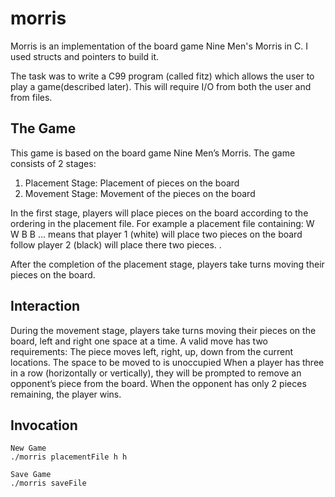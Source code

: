 # morris
Morris is an implementation of the board game Nine Men's Morris in C. I used structs and pointers to build it. 

The task was to write a C99 program (called fitz) which allows the user to play a game(described later). This will require I/O from both the user and from files. 

## The Game
This game is based on the board game Nine Men’s Morris. 
The game consists of 2 stages: 

1. Placement Stage: Placement of pieces on the board
2. Movement Stage: Movement of the pieces on the board

In the first stage,  players will place pieces on the board according to the ordering in the placement file. 
For example a placement file containing: 
W
W
B 
B 
...
means that player 1 (white) will place two pieces on the board follow player 2 (black) will place there two pieces. . 

After the completion of the placement stage, players take turns moving their pieces on the board.

## Interaction

During the movement stage, players take turns moving their pieces on the board, left and right one space at a time. 
A valid move has two requirements:
The piece moves left, right, up, down from the current locations. 
The space to be moved to is unoccupied
When a player has three in a row (horizontally or vertically), they will be prompted to remove an opponent’s piece from the board.
When the opponent has only 2 pieces remaining, the player wins. 

## Invocation
	New Game
	./morris placementFile h h

	Save Game
	./morris saveFile
  




